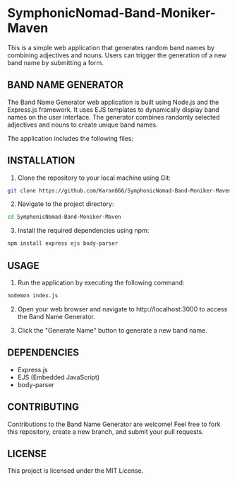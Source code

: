 # SymphonicNomad-Band-Moniker-Maven

This is a simple web application that generates random band names by combining adjectives and nouns. Users can trigger the generation of a new band name by submitting a form.


## BAND NAME GENERATOR

The Band Name Generator web application is built using Node.js and the Express.js framework. It uses EJS templates to dynamically display band names on the user interface. The generator combines randomly selected adjectives and nouns to create unique band names.

The application includes the following files:


## INSTALLATION

1. Clone the repository to your local machine using Git:
```bash
git clone https://github.com/Karan666/SymphonicNomad-Band-Moniker-Maven.git
```

2. Navigate to the project directory:
```bash
cd SymphonicNomad-Band-Moniker-Maven
```

3. Install the required dependencies using npm:
```bash
npm install express ejs body-parser
```


## USAGE

1. Run the application by executing the following command:
```bash
nodemon index.js
```

2. Open your web browser and navigate to http://localhost:3000 to access the Band Name Generator.
   
3. Click the "Generate Name" button to generate a new band name.


## DEPENDENCIES

- Express.js
- EJS (Embedded JavaScript)
- body-parser


## CONTRIBUTING

Contributions to the Band Name Generator are welcome! Feel free to fork this repository, create a new branch, and submit your pull requests.


## LICENSE

This project is licensed under the MIT License.


